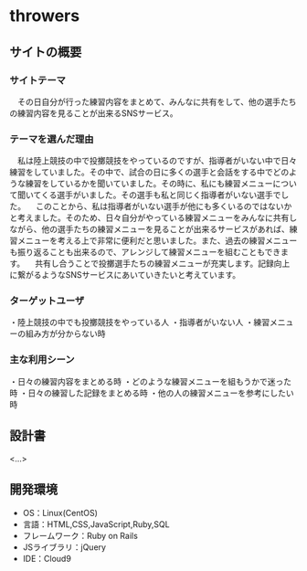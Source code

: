 # throwers

## サイトの概要
### サイトテーマ
　その日自分が行った練習内容をまとめて、みんなに共有をして、他の選手たちの練習内容を見ることが出来るSNSサービス。

### テーマを選んだ理由
　私は陸上競技の中で投擲競技をやっているのですが、指導者がいない中で日々練習をしていました。その中で、試合の日に多くの選手と会話をする中でどのような練習をしているかを聞いていました。その時に、私にも練習メニューについて聞いてくる選手がいました。その選手も私と同じく指導者がいない選手でした。
　このことから、私は指導者がいない選手が他にも多くいるのではないかと考えました。そのため、日々自分がやっている練習メニューをみんなに共有しながら、他の選手たちの練習メニューを見ることが出来るサービスがあれば、練習メニューを考える上で非常に便利だと思いました。また、過去の練習メニューも振り返ることも出来るので、アレンジして練習メニューを組むこともできます。
　共有し合うことで投擲選手たちの練習メニューが充実します。記録向上に繋がるようなSNSサービスにあいていきたいと考えています。

### ターゲットユーザ
・陸上競技の中でも投擲競技をやっている人
・指導者がいない人
・練習メニューの組み方が分からない時

### 主な利用シーン
・日々の練習内容をまとめる時
・どのような練習メニューを組もうかで迷った時
・日々の練習した記録をまとめる時
・他の人の練習メニューを参考にしたい時

## 設計書
<...>

## 開発環境
- OS：Linux(CentOS)
- 言語：HTML,CSS,JavaScript,Ruby,SQL
- フレームワーク：Ruby on Rails
- JSライブラリ：jQuery
- IDE：Cloud9
